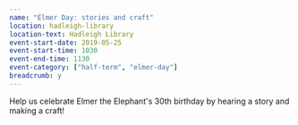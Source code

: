 ```yaml
---
name: "Elmer Day: stories and craft"
location: hadleigh-library
location-text: Hadleigh Library
event-start-date: 2019-05-25
event-start-time: 1030
event-end-time: 1130
event-category: ["half-term", "elmer-day"]
breadcrumb: y
---
```


Help us celebrate Elmer the Elephant's 30th birthday by hearing a story and making a craft!
